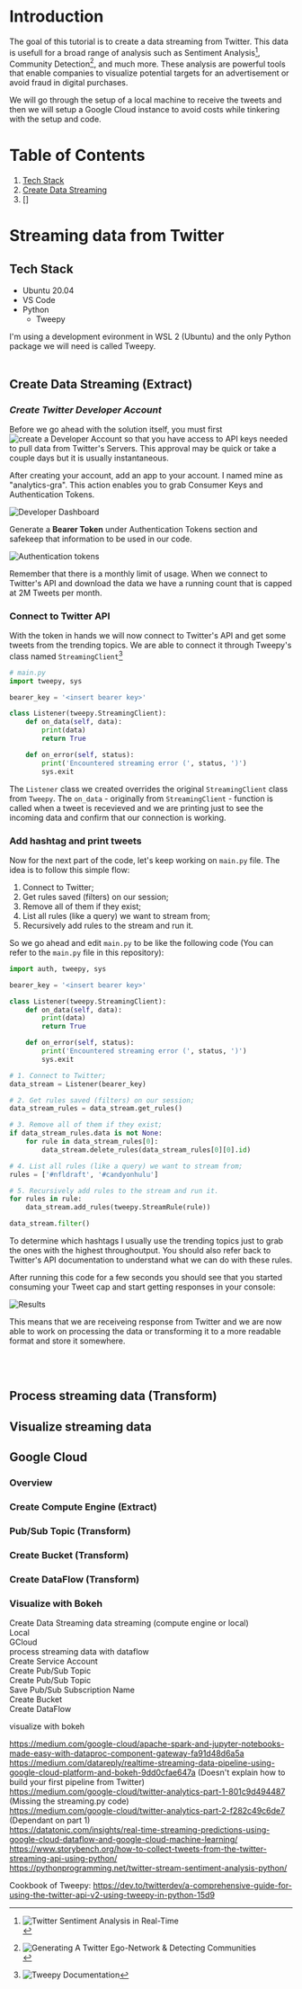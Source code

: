 # Introduction
The goal of this tutorial is to create a data streaming from Twitter. This data is usefull for a broad range of analysis such as Sentiment Analysis[^1], Community Detection[^2], and much more. These analysis are powerful tools that enable companies to visualize potential targets for an advertisement or avoid fraud in digital purchases.

We will go through the setup of a local machine to receive the tweets and then we will setup a Google Cloud instance to avoid costs while tinkering with the setup and code.

# Table of Contents
1. [Tech Stack](#tech-stack)
2. [Create Data Streaming](#create-data-streaming)
3. []

# Streaming data from Twitter

## **Tech Stack**
* Ubuntu 20.04
* VS Code
* Python
    * Tweepy

I'm using a development evironment in WSL 2 (Ubuntu) and the only Python package we will need is called Tweepy.
</br></br>

## **Create Data Streaming (Extract)**
### *Create Twitter Developer Account*
Before we go ahead with the solution itself, you must first ![create a Developer Account](https://developer.twitter.com/en) so that you have access to API keys needed to pull data from Twitter's Servers. This approval may be quick or take a couple days but it is usually instantaneous.

After creating your account, add an app to your account. I named mine as "analytics-gra". This action enables you to grab Consumer Keys and Authentication Tokens.

![Developer Dashboard](https://user-images.githubusercontent.com/22838513/167897083-d429c517-5c41-4981-82c1-6408483caf66.png)

Generate a **Bearer Token** under Authentication Tokens section and safekeep that information to be used in our code.

![Authentication tokens](https://user-images.githubusercontent.com/22838513/167897153-7998ee7c-9274-46dd-9caa-765b13dee034.png)

Remember that there is a monthly limit of usage. When we connect to Twitter's API and download the data we have a running count that is capped at 2M Tweets per month. </br>

### Connect to Twitter API
With the token in hands we will now connect to Twitter's API and get some tweets from the trending topics. We are able to connect it through Tweepy's class named ``StreamingClient``[^3]

```python
# main.py
import tweepy, sys

bearer_key = '<insert bearer key>'

class Listener(tweepy.StreamingClient):
    def on_data(self, data):
        print(data)
        return True

    def on_error(self, status):
        print('Encountered streaming error (', status, ')')
        sys.exit
```

The ``Listener`` class we created overrides the original ``StreamingClient`` class from ``Tweepy``. The ``on_data`` - originally from ``StreamingClient`` - function is called when a tweet is recevieved and we are printing just to see the incoming data and confirm that our connection is working.
</br>

### Add hashtag and print tweets
Now for the next part of the code, let's keep working on ``main.py`` file. The idea is to follow this simple flow:

1. Connect to Twitter;
2. Get rules saved (filters) on our session; 
3. Remove all of them if they exist;
4. List all rules (like a query) we want to stream from;
5. Recursively add rules to the stream and run it.

So we go ahead and edit ``main.py`` to be like the following code (You can refer to the ``main.py`` file in this repository):

```python
import auth, tweepy, sys

bearer_key = '<insert bearer key>'

class Listener(tweepy.StreamingClient):
    def on_data(self, data):
        print(data)
        return True

    def on_error(self, status):
        print('Encountered streaming error (', status, ')')
        sys.exit

# 1. Connect to Twitter;
data_stream = Listener(bearer_key)

# 2. Get rules saved (filters) on our session;
data_stream_rules = data_stream.get_rules()

# 3. Remove all of them if they exist;
if data_stream_rules.data is not None:
    for rule in data_stream_rules[0]:
        data_stream.delete_rules(data_stream_rules[0][0].id)

# 4. List all rules (like a query) we want to stream from;
rules = ['#nfldraft', '#candyonhulu']

# 5. Recursively add rules to the stream and run it.
for rules in rule:
    data_stream.add_rules(tweepy.StreamRule(rule))

data_stream.filter()
```

To determine which hashtags I usually use the trending topics just to grab the ones with the highest throughoutput. You should also refer back to Twitter's API documentation to understand what we can do with these rules.

After running this code for a few seconds you should see that you started consuming your Tweet cap and start getting responses in your console:

![Results](https://user-images.githubusercontent.com/22838513/167897299-da686def-1e07-4dd6-a350-b6e7010b3565.png)

This means that we are receiveing response from Twitter and we are now able to work on processing the data or transforming it to a more readable format and store it somewhere.

</br></br>

## Process streaming data (Transform)

## Visualize streaming data

## Google Cloud
### Overview
### Create Compute Engine (Extract)
### Pub/Sub Topic (Transform)
### Create Bucket (Transform)
### Create DataFlow (Transform)
### Visualize with Bokeh


Create Data Streaming
data streaming (compute engine or local)</br>
    Local</br>
    GCloud</br>
process streaming data with dataflow</br>
    Create Service Account</br>
    Create Pub/Sub Topic</br>
        Create Pub/Sub Topic</br>
        Save Pub/Sub Subscription Name</br>
    Create Bucket</br>
    Create DataFlow</br>

visualize with bokeh</br>

https://medium.com/google-cloud/apache-spark-and-jupyter-notebooks-made-easy-with-dataproc-component-gateway-fa91d48d6a5a</br>
https://medium.com/datareply/realtime-streaming-data-pipeline-using-google-cloud-platform-and-bokeh-9dd0cfae647a (Doesn't explain how to build your first pipeline from Twitter)</br>
https://medium.com/google-cloud/twitter-analytics-part-1-801c9d494487 (Missing the streaming.py code)</br>
https://medium.com/google-cloud/twitter-analytics-part-2-f282c49c6de7 (Dependant on part 1)</br>
https://datatonic.com/insights/real-time-streaming-predictions-using-google-cloud-dataflow-and-google-cloud-machine-learning/</br>
https://www.storybench.org/how-to-collect-tweets-from-the-twitter-streaming-api-using-python/</br>
https://pythonprogramming.net/twitter-stream-sentiment-analysis-python/</br>

Cookbook of Tweepy: https://dev.to/twitterdev/a-comprehensive-guide-for-using-the-twitter-api-v2-using-tweepy-in-python-15d9</br>

[^1]: ![Twitter Sentiment Analysis in Real-Time](https://monkeylearn.com/blog/sentiment-analysis-of-twitter/)</br>
[^2]: ![Generating A Twitter Ego-Network & Detecting Communities](https://towardsdatascience.com/generating-twitter-ego-networks-detecting-ego-communities-93897883d255)</br>
[^3]: ![Tweepy Documentation](https://docs.tweepy.org/en/stable/)
